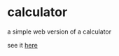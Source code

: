 # calculator
a simple web version of a calculator

see it [here](https://introduction996.github.io/calculator/)
